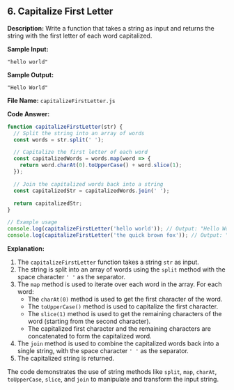 ## 6. Capitalize First Letter

**Description:**
Write a function that takes a string as input and returns the string with the first letter of each word capitalized.

**Sample Input:**
```
"hello world"
```

**Sample Output:**
```
"Hello World"
```

**File Name:** `capitalizeFirstLetter.js`

**Code Answer:**

```javascript
function capitalizeFirstLetter(str) {
  // Split the string into an array of words
  const words = str.split(' ');

  // Capitalize the first letter of each word
  const capitalizedWords = words.map(word => {
    return word.charAt(0).toUpperCase() + word.slice(1);
  });

  // Join the capitalized words back into a string
  const capitalizedStr = capitalizedWords.join(' ');

  return capitalizedStr;
}

// Example usage
console.log(capitalizeFirstLetter('hello world')); // Output: "Hello World"
console.log(capitalizeFirstLetter('the quick brown fox')); // Output: "The Quick Brown Fox"
```

**Explanation:**

1. The `capitalizeFirstLetter` function takes a string `str` as input.
2. The string is split into an array of words using the `split` method with the space character `' '` as the separator.
3. The `map` method is used to iterate over each word in the array. For each word:
   - The `charAt(0)` method is used to get the first character of the word.
   - The `toUpperCase()` method is used to capitalize the first character.
   - The `slice(1)` method is used to get the remaining characters of the word (starting from the second character).
   - The capitalized first character and the remaining characters are concatenated to form the capitalized word.
4. The `join` method is used to combine the capitalized words back into a single string, with the space character `' '` as the separator.
5. The capitalized string is returned.

The code demonstrates the use of string methods like `split`, `map`, `charAt`, `toUpperCase`, `slice`, and `join` to manipulate and transform the input string.